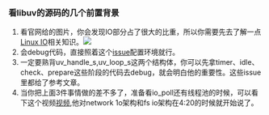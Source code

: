 ### 看libuv的源码的几个前置背景

1. 看官网给的图片，你会发现IO部分占了很大的比重，所以你需要先去了解一点[Linux IO](https://segmentfault.com/a/1190000003063859)相关知识。![](https://camo.githubusercontent.com/366d5cc03209320873f088d8a6ade73abf62ffbc/687474703a2f2f646f63732e6c696275762e6f72672f656e2f76312e782f5f696d616765732f6172636869746563747572652e706e67)
2. 会debug代码，直接照着这个[issue](https://github.com/huenchao/libuv-study-v1.x/issues/6)配置环境就行。
3. 一定要熟背uv_handle_s,uv_loop_s这两个结构体，你可以先拿timer、idle、check、prepare这些阶段的代码去debug，就会明白他的重要性。这些issue里都给了参考文章。
4. 当你把上面3件事情做的差不多了，准备看io_poll还有线程池的时候，可以看下这个视频[视频](https://www.youtube.com/watch?v=sGTRmPiXD4Y),他对network 1o架构和fs io架构在4:20的时候就开始说了。

